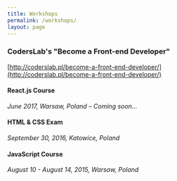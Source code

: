 ```yaml
---
title: Workshops
permalink: /workshops/
layout: page
---
```


### CodersLab's "Become a Front-end Developer"
[http://coderslab.pl/become-a-front-end-developer/](http://coderslab.pl/become-a-front-end-developer/)

#### React.js Course
_June 2017, Warsaw, Poland – Coming soon..._

#### HTML & CSS Exam 
_September 30, 2016, Katowice, Poland_

#### JavaScript Course
_August 10 - August 14, 2015, Warsaw, Poland_

